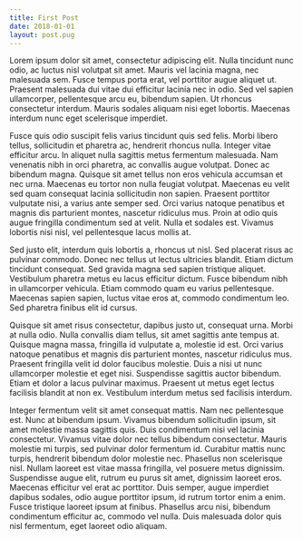 ```yaml
---
title: First Post
date: 2018-01-01
layout: post.pug
---
```


Lorem ipsum dolor sit amet, consectetur adipiscing elit. Nulla tincidunt nunc odio, ac luctus nisl volutpat sit amet. Mauris vel lacinia magna, nec malesuada sem. Fusce tempus porta erat, vel porttitor augue aliquet ut. Praesent malesuada dui vitae dui efficitur lacinia nec in odio. Sed vel sapien ullamcorper, pellentesque arcu eu, bibendum sapien. Ut rhoncus consectetur interdum. Mauris sodales aliquam nisi eget lobortis. Maecenas interdum nunc eget scelerisque imperdiet.

Fusce quis odio suscipit felis varius tincidunt quis sed felis. Morbi libero tellus, sollicitudin et pharetra ac, hendrerit rhoncus nulla. Integer vitae efficitur arcu. In aliquet nulla sagittis metus fermentum malesuada. Nam venenatis nibh in orci pharetra, ac convallis augue volutpat. Donec ac bibendum magna. Quisque sit amet tellus non eros vehicula accumsan et nec urna. Maecenas eu tortor non nulla feugiat volutpat. Maecenas eu velit sed quam consequat lacinia sollicitudin non sapien. Praesent porttitor vulputate nisi, a varius ante semper sed. Orci varius natoque penatibus et magnis dis parturient montes, nascetur ridiculus mus. Proin at odio quis augue fringilla condimentum sed at velit. Nulla et sodales est. Vivamus lobortis nisi nisl, vel pellentesque lacus mollis at.

<!--more-->

Sed justo elit, interdum quis lobortis a, rhoncus ut nisl. Sed placerat risus ac pulvinar commodo. Donec nec tellus ut lectus ultricies blandit. Etiam dictum tincidunt consequat. Sed gravida magna sed sapien tristique aliquet. Vestibulum pharetra metus eu lacus efficitur dictum. Fusce bibendum nibh in ullamcorper vehicula. Etiam commodo quam eu varius pellentesque. Maecenas sapien sapien, luctus vitae eros at, commodo condimentum leo. Sed pharetra finibus elit id cursus.

Quisque sit amet risus consectetur, dapibus justo ut, consequat urna. Morbi at nulla odio. Nulla convallis diam tellus, sit amet sagittis ante tempus at. Quisque magna massa, fringilla id vulputate a, molestie id est. Orci varius natoque penatibus et magnis dis parturient montes, nascetur ridiculus mus. Praesent fringilla velit id dolor faucibus molestie. Duis a nisi ut nunc ullamcorper molestie et eget nisi. Suspendisse sagittis auctor bibendum. Etiam et dolor a lacus pulvinar maximus. Praesent ut metus eget lectus facilisis blandit at non ex. Vestibulum interdum metus sed facilisis interdum.

Integer fermentum velit sit amet consequat mattis. Nam nec pellentesque est. Nunc at bibendum ipsum. Vivamus bibendum sollicitudin ipsum, sit amet molestie massa sagittis quis. Duis condimentum nisi vel lacinia consectetur. Vivamus vitae dolor nec tellus bibendum consectetur. Mauris molestie mi turpis, sed pulvinar dolor fermentum id. Curabitur mattis nunc turpis, hendrerit bibendum dolor molestie nec. Phasellus non scelerisque nisl. Nullam laoreet est vitae massa fringilla, vel posuere metus dignissim. Suspendisse augue elit, rutrum eu purus sit amet, dignissim laoreet eros. Maecenas efficitur vel erat ac porttitor. Duis semper, augue imperdiet dapibus sodales, odio augue porttitor ipsum, id rutrum tortor enim a enim. Fusce tristique laoreet ipsum at finibus. Phasellus arcu nisi, bibendum condimentum efficitur ac, commodo vel nulla. Duis malesuada dolor quis nisl fermentum, eget laoreet odio aliquam.
